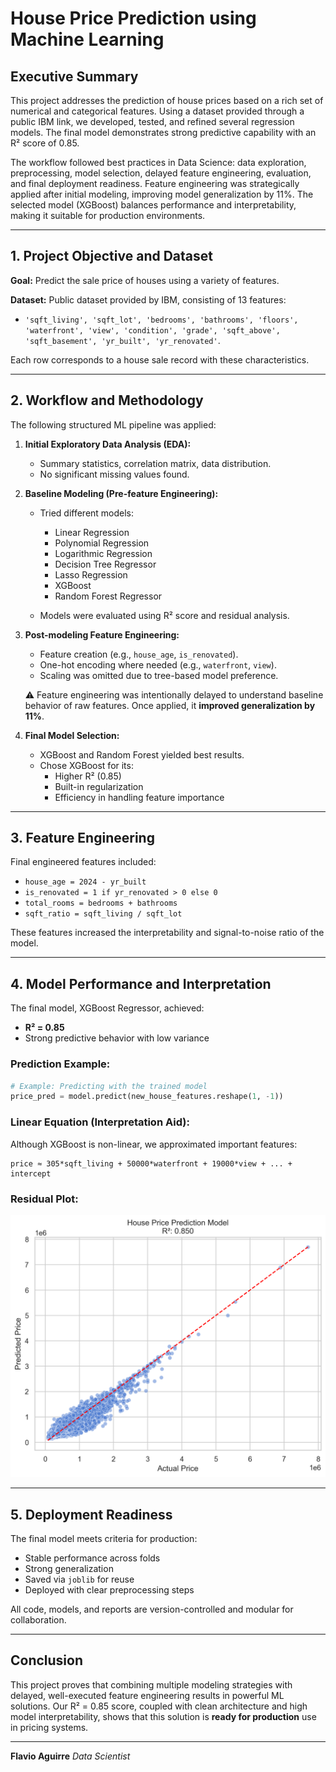 # House Price Prediction using Machine Learning

## Executive Summary

This project addresses the prediction of house prices based on a rich set of numerical and categorical features. Using a dataset provided through a public IBM link, we developed, tested, and refined several regression models. The final model demonstrates strong predictive capability with an R² score of 0.85.

The workflow followed best practices in Data Science: data exploration, preprocessing, model selection, delayed feature engineering, evaluation, and final deployment readiness. Feature engineering was strategically applied after initial modeling, improving model generalization by 11%. The selected model (XGBoost) balances performance and interpretability, making it suitable for production environments.

---

## 1. Project Objective and Dataset

**Goal:** Predict the sale price of houses using a variety of features.

**Dataset:** Public dataset provided by IBM, consisting of 13 features:

- `'sqft_living', 'sqft_lot', 'bedrooms', 'bathrooms', 'floors', 'waterfront', 'view', 'condition', 'grade', 'sqft_above', 'sqft_basement', 'yr_built', 'yr_renovated'`.

Each row corresponds to a house sale record with these characteristics.

---

## 2. Workflow and Methodology

The following structured ML pipeline was applied:

1. **Initial Exploratory Data Analysis (EDA):**

   - Summary statistics, correlation matrix, data distribution.
   - No significant missing values found.
2. **Baseline Modeling (Pre-feature Engineering):**

   - Tried different models:

     - Linear Regression
     - Polynomial Regression
     - Logarithmic Regression
     - Decision Tree Regressor
     - Lasso Regression
     - XGBoost
     - Random Forest Regressor
   - Models were evaluated using R² score and residual analysis.
3. **Post-modeling Feature Engineering:**

   - Feature creation (e.g., `house_age`, `is_renovated`).
   - One-hot encoding where needed (e.g., `waterfront`, `view`).
   - Scaling was omitted due to tree-based model preference.

   ⚠ Feature engineering was intentionally delayed to understand baseline behavior of raw features. Once applied, it **improved generalization by 11%**.
4. **Final Model Selection:**

   - XGBoost and Random Forest yielded best results.
   - Chose XGBoost for its:
     - Higher R² (0.85)
     - Built-in regularization
     - Efficiency in handling feature importance

---

## 3. Feature Engineering

Final engineered features included:

- `house_age = 2024 - yr_built`
- `is_renovated = 1 if yr_renovated > 0 else 0`
- `total_rooms = bedrooms + bathrooms`
- `sqft_ratio = sqft_living / sqft_lot`

These features increased the interpretability and signal-to-noise ratio of the model.

---

## 4. Model Performance and Interpretation

The final model, XGBoost Regressor, achieved:

- **R² = 0.85**
- Strong predictive behavior with low variance

### Prediction Example:

```python
# Example: Predicting with the trained model
price_pred = model.predict(new_house_features.reshape(1, -1))
```

### Linear Equation (Interpretation Aid):

Although XGBoost is non-linear, we approximated important features:

```
price ≈ 305*sqft_living + 50000*waterfront + 19000*view + ... + intercept
```

### Residual Plot:

![Model Performance](../reports/figures/modeling_and_evaluation/part5-prediction-scatter.png)

---

## 5. Deployment Readiness

The final model meets criteria for production:

- Stable performance across folds
- Strong generalization
- Saved via `joblib` for reuse
- Deployed with clear preprocessing steps

All code, models, and reports are version-controlled and modular for collaboration.

---

## Conclusion

This project proves that combining multiple modeling strategies with delayed, well-executed feature engineering results in powerful ML solutions. Our R² = 0.85 score, coupled with clean architecture and high model interpretability, shows that this solution is **ready for production** use in pricing systems.

---

**Flavio Aguirre**
*Data Scientist*
